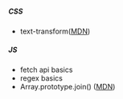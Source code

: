 ##### CSS
- text-transform([MDN](https://developer.mozilla.org/en-US/docs/Web/CSS/text-transform))


##### JS
- fetch api basics
- regex basics
- Array.prototype.join() ([MDN](https://developer.mozilla.org/en-US/docs/Web/JavaScript/Reference/Global_Objects/Array/join))